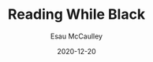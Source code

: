 ---
title: "Reading While Black"
book: reading-while-black
author: Esau McCaulley
kindle: false
date: 2020-12-20
tags: posts
---